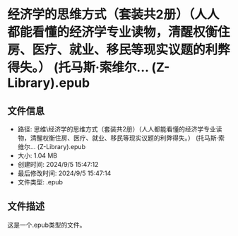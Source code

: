 ﻿# 经济学的思维方式（套装共2册）（人人都能看懂的经济学专业读物，清醒权衡住房、医疗、就业、移民等现实议题的利弊得失。） (托马斯·索维尔... (Z-Library).epub

## 文件信息
- 路径: 思维\经济学的思维方式（套装共2册）（人人都能看懂的经济学专业读物，清醒权衡住房、医疗、就业、移民等现实议题的利弊得失。） (托马斯·索维尔... (Z-Library).epub
- 大小: 1.04 MB
- 创建时间: 2024/9/5 15:47:12
- 最后修改时间: 2024/9/5 15:47:14
- 文件类型: .epub

## 文件描述
这是一个.epub类型的文件。

